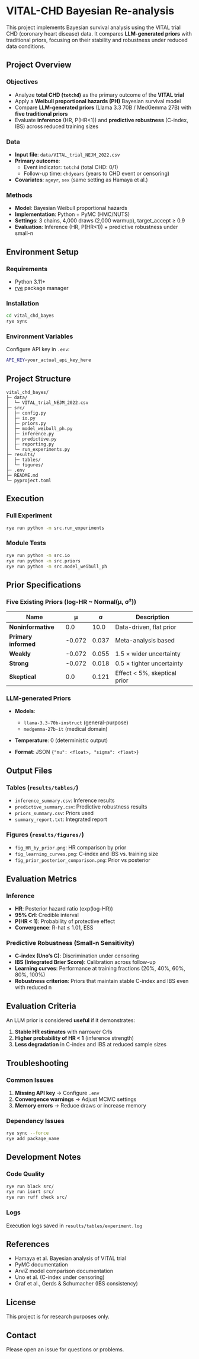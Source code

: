 # VITAL-CHD Bayesian Re-analysis

This project implements Bayesian survival analysis using the VITAL trial CHD (coronary heart disease) data. It compares **LLM-generated priors** with traditional priors, focusing on their stability and robustness under reduced data conditions.

## Project Overview

### Objectives
- Analyze **total CHD (`totchd`)** as the primary outcome of the **VITAL trial**  
- Apply a **Weibull proportional hazards (PH)** Bayesian survival model  
- Compare **LLM-generated priors** (Llama 3.3 70B / MedGemma 27B) with **five traditional priors**  
- Evaluate **inference** (HR, P(HR<1)) and **predictive robustness** (C-index, IBS) across reduced training sizes  

### Data
- **Input file**: `data/VITAL_trial_NEJM_2022.csv`
- **Primary outcome**:  
  - Event indicator: `totchd` (total CHD: 0/1)  
  - Follow-up time: `chdyears` (years to CHD event or censoring)  
- **Covariates**: `ageyr`, `sex` (same setting as Hamaya et al.)  

### Methods
- **Model**: Bayesian Weibull proportional hazards  
- **Implementation**: Python + PyMC (HMC/NUTS)  
- **Settings**: 3 chains, 4,000 draws (2,000 warmup), target_accept ≥ 0.9  
- **Evaluation**: Inference (HR, P(HR<1)) + predictive robustness under small-n  

## Environment Setup

### Requirements
- Python 3.11+
- [rye](https://rye-up.com/) package manager

### Installation

```bash
cd vital_chd_bayes
rye sync
````

### Environment Variables

Configure API key in `.env`:

```bash
API_KEY=your_actual_api_key_here
```

## Project Structure

```
vital_chd_bayes/
├─ data/
│  └─ VITAL_trial_NEJM_2022.csv
├─ src/
│  ├─ config.py
│  ├─ io.py
│  ├─ priors.py
│  ├─ model_weibull_ph.py
│  ├─ inference.py
│  ├─ predictive.py
│  ├─ reporting.py
│  └─ run_experiments.py
├─ results/
│  ├─ tables/
│  └─ figures/
├─ .env
├─ README.md
└─ pyproject.toml
```

## Execution

### Full Experiment

```bash
rye run python -m src.run_experiments
```

### Module Tests

```bash
rye run python -m src.io
rye run python -m src.priors
rye run python -m src.model_weibull_ph
```

## Prior Specifications

### Five Existing Priors (log-HR \~ Normal(μ, σ²))

| Name                 | μ      | σ     | Description                  |
| -------------------- | ------ | ----- | ---------------------------- |
| **Noninformative**   | 0.0    | 10.0  | Data-driven, flat prior      |
| **Primary informed** | -0.072 | 0.037 | Meta-analysis based          |
| **Weakly**           | -0.072 | 0.055 | 1.5 × wider uncertainty      |
| **Strong**           | -0.072 | 0.018 | 0.5 × tighter uncertainty    |
| **Skeptical**        | 0.0    | 0.121 | Effect < 5%, skeptical prior |

### LLM-generated Priors

* **Models**:

  * `llama-3.3-70b-instruct` (general-purpose)
  * `medgemma-27b-it` (medical domain)
* **Temperature**: 0 (deterministic output)
* **Format**: JSON `{"mu": <float>, "sigma": <float>}`

## Output Files

### Tables (`results/tables/`)

* `inference_summary.csv`: Inference results
* `predictive_summary.csv`: Predictive robustness results
* `priors_summary.csv`: Priors used
* `summary_report.txt`: Integrated report

### Figures (`results/figures/`)

* `fig_HR_by_prior.png`: HR comparison by prior
* `fig_learning_curves.png`: C-index and IBS vs. training size
* `fig_prior_posterior_comparison.png`: Prior vs posterior

## Evaluation Metrics

### Inference

* **HR**: Posterior hazard ratio (exp(log-HR))
* **95% CrI**: Credible interval
* **P(HR < 1)**: Probability of protective effect
* **Convergence**: R-hat ≤ 1.01, ESS

### Predictive Robustness (Small-n Sensitivity)

* **C-index (Uno’s C)**: Discrimination under censoring
* **IBS (Integrated Brier Score)**: Calibration across follow-up
* **Learning curves**: Performance at training fractions (20%, 40%, 60%, 80%, 100%)
* **Robustness criterion**: Priors that maintain stable C-index and IBS even with reduced n

## Evaluation Criteria

An LLM prior is considered **useful** if it demonstrates:

1. **Stable HR estimates** with narrower CrIs
2. **Higher probability of HR < 1** (inference strength)
3. **Less degradation** in C-index and IBS at reduced sample sizes

## Troubleshooting

### Common Issues

1. **Missing API key** → Configure `.env`
2. **Convergence warnings** → Adjust MCMC settings
3. **Memory errors** → Reduce draws or increase memory

### Dependency Issues

```bash
rye sync --force
rye add package_name
```

## Development Notes

### Code Quality

```bash
rye run black src/
rye run isort src/
rye run ruff check src/
```

### Logs

Execution logs saved in `results/tables/experiment.log`

## References

* Hamaya et al. Bayesian analysis of VITAL trial
* PyMC documentation
* ArviZ model comparison documentation
* Uno et al. (C-index under censoring)
* Graf et al., Gerds & Schumacher (IBS consistency)

## License

This project is for research purposes only.

## Contact

Please open an issue for questions or problems.
